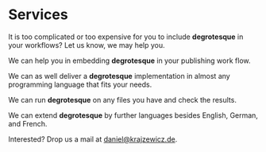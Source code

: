 # Services

It is too complicated or too expensive for you to include **degrotesque** in your workflows? Let us know, we may help you.

We can help you in embedding **degrotesque** in your publishing work flow.

We can as well deliver a **degrotesque** implementation in almost any programming language that fits your needs.

We can run **degrotesque** on any files you have and check the results.

We can extend **degrotesque** by further languages besides English, German, and French.

Interested? Drop us a mail at daniel@krajzewicz.de.




